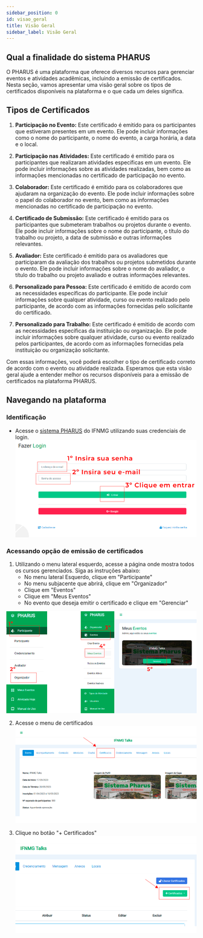 ```yaml
---
sidebar_position: 0
id: visao_geral
title: Visão Geral
sidebar_label: Visão Geral
---
```

## Qual a finalidade do sistema PHARUS
O PHARUS é uma plataforma que oferece diversos recursos para gerenciar eventos e atividades acadêmicas, incluindo a emissão de certificados. Nesta seção, vamos apresentar uma visão geral sobre os tipos de certificados disponíveis na plataforma e o que cada um deles significa.

## Tipos de Certificados
1. **Participação no Evento:** Este certificado é emitido para os participantes que estiveram presentes em um evento. Ele pode incluir informações como o nome do participante, o nome do evento, a carga horária, a data e o local.

2. **Participação nas Atividades:** Este certificado é emitido para os participantes que realizaram atividades específicas em um evento. Ele pode incluir informações sobre as atividades realizadas, bem como as informações mencionadas no certificado de participação no evento.

3. **Colaborador:** Este certificado é emitido para os colaboradores que ajudaram na organização do evento. Ele pode incluir informações sobre o papel do colaborador no evento, bem como as informações mencionadas no certificado de participação no evento.

4. **Certificado de Submissão:** Este certificado é emitido para os participantes que submeteram trabalhos ou projetos durante o evento. Ele pode incluir informações sobre o nome do participante, o título do trabalho ou projeto, a data de submissão e outras informações relevantes.

5. **Avaliador:** Este certificado é emitido para os avaliadores que participaram da avaliação dos trabalhos ou projetos submetidos durante o evento. Ele pode incluir informações sobre o nome do avaliador, o título do trabalho ou projeto avaliado e outras informações relevantes.

6. **Personalizado para Pessoa:** Este certificado é emitido de acordo com as necessidades específicas do participante. Ele pode incluir informações sobre qualquer atividade, curso ou evento realizado pelo participante, de acordo com as informações fornecidas pelo solicitante do certificado.

7. **Personalizado para Trabalho:** Este certificado é emitido de acordo com as necessidades específicas da instituição ou organização. Ele pode incluir informações sobre qualquer atividade, curso ou evento realizado pelos participantes, de acordo com as informações fornecidas pela instituição ou organização solicitante.

Com essas informações, você poderá escolher o tipo de certificado correto de acordo com o evento ou atividade realizada. Esperamos que esta visão geral ajude a entender melhor os recursos disponíveis para a emissão de certificados na plataforma PHARUS.

## Navegando na plataforma
### Identificação
- Acesse o [sistema PHARUS](https://eventos.ifnmg.edu.br/login) do IFNMG utilizando suas credenciais de login.
![Processo de login](/img/screenshots/login.png "login")

### Acessando opção de emissão de certificados
1. Utilizando o menu lateral esquerdo, acesse a página onde mostra todos os cursos gerenciados. Siga as instruções abaixo:
    - No menu lateral Esquerdo, clique em "Participante"
    - No menu subjacente que abrirá, clique em "Organizador"
    - Clique em "Eventos"
    - Clique em "Meus Eventos"
    - No evento que deseja emitir o certificado e clique em "Gerenciar"

![Processo de seleção de evento](/img/screenshots/certificado1.png "login")

2. Acesse o menu de certificados
![Menu de certificados](/img/screenshots/certificado2.png "certificadoMenu")

3. Clique no botão "+ Certificados"
![Botão + Certificados](/img/screenshots/certificado3.png "botão + Certificados")